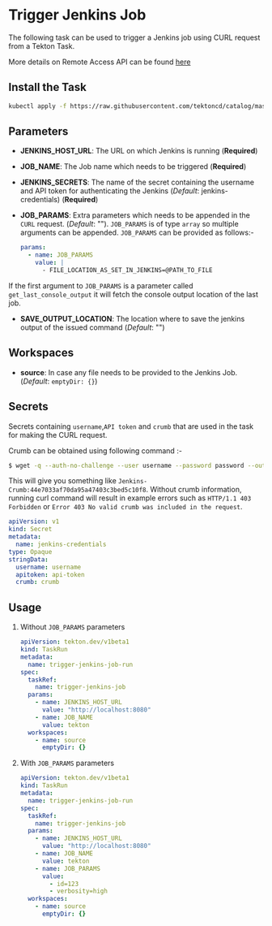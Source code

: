 # Trigger Jenkins Job

The following task can be used to trigger a Jenkins job using CURL request from a Tekton Task.

More details on Remote Access API can be found [here](https://www.jenkins.io/doc/book/using/remote-access-api/)

## Install the Task

```bash
kubectl apply -f https://raw.githubusercontent.com/tektoncd/catalog/master/task/trigger-jenkins-job/0.1/trigger-jenkins-job.yaml
```

## Parameters

- **JENKINS_HOST_URL**: The URL on which Jenkins is running (**Required**)
- **JOB_NAME**: The Job name which needs to be triggered (**Required**)
- **JENKINS_SECRETS**: The name of the secret containing the username and API token for authenticating the Jenkins (_Default_: jenkins-credentials) (**Required**)
- **JOB_PARAMS**: Extra parameters which needs to be appended in the `CURL` request. (_Default_: ""). `JOB_PARAMS` is of type `array` so multiple arguments can be appended. `JOB_PARAMS` can be provided as follows:-

  ```yaml
  params:
    - name: JOB_PARAMS
      value: |
        - FILE_LOCATION_AS_SET_IN_JENKINS=@PATH_TO_FILE
  ```

If the first argument to `JOB_PARAMS` is a parameter called
`get_last_console_output` it will fetch the console output location of the last job.

- **SAVE_OUTPUT_LOCATION**: The location where to save the jenkins output of the issued command (_Default_: "")

## Workspaces

- **source**: In case any file needs to be provided to the Jenkins Job. (_Default_: `emptyDir: {}`)

## Secrets

Secrets containing `username`,`API token` and `crumb` that are used in the task for making the CURL request.

Crumb can be obtained using following command :-

```bash
$ wget -q --auth-no-challenge --user username --password password --output-document - 'http://${Jenkins_URL}/crumbIssuer/api/xml?xpath=concat(//crumbRequestField,":",//crumb)'
```

This will give you something like `Jenkins-Crumb:44e7033af70da95a47403c3bed5c10f8`. Without crumb information, running curl command will result in example errors such as `HTTP/1.1 403 Forbidden` or `Error 403 No valid crumb was included in the request`.

```yaml
apiVersion: v1
kind: Secret
metadata:
  name: jenkins-credentials
type: Opaque
stringData:
  username: username
  apitoken: api-token
  crumb: crumb
```

## Usage

1. Without `JOB_PARAMS` parameters

   ```yaml
   apiVersion: tekton.dev/v1beta1
   kind: TaskRun
   metadata:
     name: trigger-jenkins-job-run
   spec:
     taskRef:
       name: trigger-jenkins-job
     params:
       - name: JENKINS_HOST_URL
         value: "http://localhost:8080"
       - name: JOB_NAME
         value: tekton
     workspaces:
       - name: source
         emptyDir: {}
   ```

1. With `JOB_PARAMS` parameters

   ```yaml
   apiVersion: tekton.dev/v1beta1
   kind: TaskRun
   metadata:
     name: trigger-jenkins-job-run
   spec:
     taskRef:
       name: trigger-jenkins-job
     params:
       - name: JENKINS_HOST_URL
         value: "http://localhost:8080"
       - name: JOB_NAME
         value: tekton
       - name: JOB_PARAMS
         value:
           - id=123
           - verbosity=high
     workspaces:
       - name: source
         emptyDir: {}
   ```
